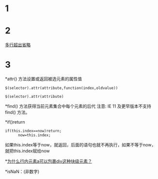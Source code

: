 # 1
# 2
[多行超出省略](https://jingyan.baidu.com/article/9f7e7ec09f44966f281554b5.html)

# 3
*attr() 方法设置或返回被选元素的属性值
```
$(selector).attr(attribute,function(index,oldvalue))

$(selector).attr(attribute)

```
*find() 方法获得当前元素集合中每个元素的后代  注意: IE 11 及更早版本不支持 find() 方法。

*if()return
```
if(this.index==now)return; 
      now=this.index;
```
如果this.index等于now，就返回，后面的语句也就不再执行，如果不等于now，就把this.index赋给now

*[为什么行内元素a可以包裹div这种块级元素？](https://segmentfault.com/q/1010000000762236/)

*isNaN：(非数字)
